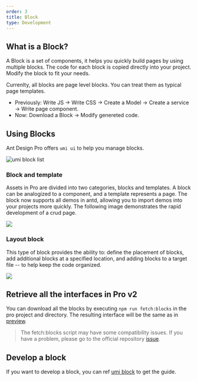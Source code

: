 ```yaml
---
order: 3
title: Block
type: Development
---
```


## What is a Block?

A Block is a set of components, it helps you quickly build pages by using multiple blocks. The code for each block is copied directly into your project. Modify the block to fit your needs.

Currenlty, all blocks are page level blocks. You can treat them as typical page templates.

- Previously: Write JS -> Write CSS -> Create a Model -> Create a service -> Write page component.
- Now: Download a Block -> Modify genereted code.

## Using Blocks

Ant Design Pro offers `umi ui` to help you manage blocks.

![ umi block list](https://gw.alipayobjects.com/zos/antfincdn/YWjTPDQAeq/CF034E49-0FE8-4011-B282-6956FC1B312C.png)

### Block and template

Assets in Pro are divided into two categories, blocks and templates. A block can be analogized to a component, and a template represents a page. The block now supports all demos in antd, allowing you to import demos into your projects more quickly. The following image demonstrates the rapid development of a crud page.

![](https://gw.alipayobjects.com/zos/antfincdn/75%26lzz1F9P/Kapture%2525202019-11-25%252520at%25252015.35.41.gif)

### Layout block

This type of block provides the ability to: define the placement of blocks, add additional blocks at a specified location, and adding blocks to a target file -- to help keep the code organized.

![](https://gw.alipayobjects.com/zos/antfincdn/FjLAmnNnwA/Kapture%2525202019-11-25%252520at%25252017.32.25.gif)

## Retrieve all the interfaces in Pro v2

You can download all the blocks by executing `npm run fetch:blocks` in the pro project and directory. The resulting interface will be the same as in [preview](https://preview.pro.ant.design/).

> The fetch:blocks script may have some compatibility issues. If you have a problem, please go to the official repository [issue](https://github.com/ant-design/ant-design-pro/issues).

## Develop a block

If you want to develop a block, you can ref [umi block](https://umijs.org/guide/block.html) to get the guide.
